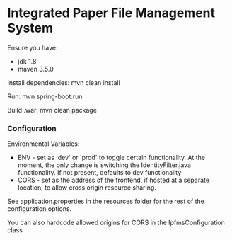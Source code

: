 # Integrated Paper File Management System

Ensure you have:
+ jdk 1.8
+ maven 3.5.0

Install dependencies: mvn clean install

Run: mvn spring-boot:run

Build .war: mvn clean package

### Configuration
Environmental Variables:
+ ENV - set as 'dev' or 'prod' to toggle certain functionality. At the moment, the only change is switching the IdentityFilter.java functionality. If not present, defaults to dev functionality
+ CORS - set as the address of the frontend, if hosted at a separate location, to allow cross origin resource sharing.

See application.properties in the resources folder for the rest of the configuration options.

You can also hardcode allowed origins for CORS in the IpfmsConfiguration class
